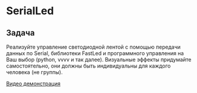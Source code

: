 # SerialLed

## Задача

Реализуйте управление светодиодной лентой с помощью передачи данных по Serial, библиотеки FastLed и программного управления на Ваш выбор (python, vvvv и так далее). Визуальные эффекты придумайте самостоятельно, они должны быть индивидуальны для каждого человека (не группы).

[Видео демонстрация](https://youtu.be/OtE3u0aUaM4)